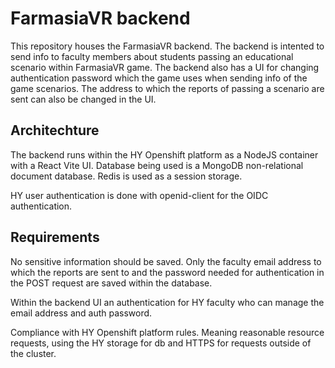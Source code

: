 # FarmasiaVR backend
This repository houses the FarmasiaVR backend. The backend is intented to send info to faculty members about students passing an educational scenario within FarmasiaVR game. The backend also has a UI for changing authentication password which the game uses when sending info of the game scenarios. The address to which the reports of passing a scenario are sent can also be changed in the UI. 

## Architechture
The backend runs within the HY Openshift platform as a NodeJS container with a React Vite UI. Database being used is a MongoDB non-relational document database. Redis is used as a session storage.

HY user authentication is done with openid-client for the OIDC authentication. 

## Requirements
No sensitive information should be saved. Only the faculty email address to which the reports are sent to and the password needed for authentication in the POST request are saved within the database. 

Within the backend UI an authentication for HY faculty who can manage the email address and auth password.

Compliance with HY Openshift platform rules. Meaning reasonable resource requests, using the HY storage for db and HTTPS for requests outside of the cluster. 